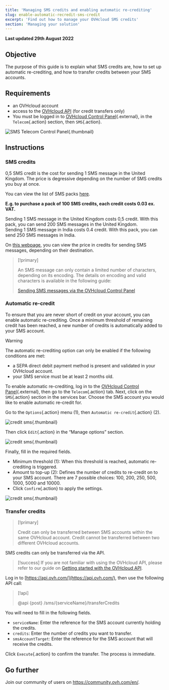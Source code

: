 ```yaml
---
title: 'Managing SMS credits and enabling automatic re-crediting'
slug: enable-automatic-recredit-sms-credit
excerpt: 'Find out how to manage your OVHcloud SMS credits'
section: 'Managing your solution'
---
```


**Last updated 29th August 2022**

## Objective

The purpose of this guide is to explain what SMS credits are, how to set up automatic re-crediting, and how to transfer credits between your SMS accounts.

## Requirements

- an OVHcloud account
- access to the [OVHcloud API](https://api.ovh.com/) (for credit transfers only)
- You must be logged in to [OVHcloud Control Panel](https://www.ovh.com/auth/?action=gotomanager&from=https://www.ovh.co.uk/&ovhSubsidiary=GB){.external}, in the `Telecom`{.action} section, then `SMS`{.action}.

![SMS Telecom Control Panel](https://raw.githubusercontent.com/ovh/docs/master/templates/control-panel/product-selection/telecom/tpl-telecom-03-en-sms.png){.thumbnail}

## Instructions

### SMS credits

0,5 SMS credit is the cost for sending 1 SMS message in the United Kingdom. The price is degressive depending on the number of SMS credits you buy at once. 

You can view the list of SMS packs [here](https://www.ovh.co.uk/sms/).

**E.g. to purchase a pack of 100 SMS credits, each credit costs 0.03 ex. VAT.**

Sending 1 SMS message in the United Kingdom costs 0,5 credit. With this pack, you can send 200 SMS messages in the United Kingdom.<br>
Sending 1 SMS message in India costs 0.4 credit. With this pack, you can send 250 SMS messages in India.

On [this webpage](https://www.ovh.co.uk/sms/prices/), you can view the price in credits for sending SMS messages, depending on their destination.

> [!primary]
>
> An SMS message can only contain a limited number of characters, depending on its encoding. The details on encoding and valid characters is available in the following guide:
> 
> [Sending SMS messages via the OVHcloud Control Panel](../send_sms_messages_via_control_panel/#step-2-compose-your-sms-message)
>

### Automatic re-credit

To ensure that you are never short of credit on your account, you can enable automatic re-crediting. Once a minimum threshold of remaining credit has been reached, a new number of credits is automatically added to your SMS account.

> [!warning]
>
> The automatic re-crediting option can only be enabled if the following conditions are met:
>
> - a SEPA direct debit payment method is present and validated in your OVHcloud account.
> - your SMS service must be at least 2 months old.

To enable automatic re-crediting, log in to the [OVHcloud Control Panel](https://www.ovh.com/auth/?action=gotomanager&from=https://www.ovh.co.uk/&ovhSubsidiary=GB){.external}, then go to the `Telecom`{.action} tab. Next, click on the `SMS`{.action} section in the services bar. Choose the SMS account you would like to enable automatic re-credit for.

Go to the `Options`{.action} menu (1), then `Automatic re-credit`{.action} (2).

![credit sms](images/smscredit01.png){.thumbnail}

Then click `Edit`{.action} in the “Manage options” section.

![credit sms](images/smscredit02.png){.thumbnail}

Finally, fill in the required fields.

- Minimum threshold (1): When this threshold is reached, automatic re-crediting is triggered.
- Amount to top-up (2): Defines the number of credits to re-credit on to your SMS account. There are 7 possible choices: 100, 200, 250, 500, 1000, 5000 and 10000.
- Click `Confirm`{.action} to apply the settings.

![credit sms](images/smscredit03.png){.thumbnail}

### Transfer credits

> [!primary]
>
> Credit can only be transferred between SMS accounts within the same OVHcloud account. Credit cannot be transferred between two different OVHcloud accounts.
>

SMS credits can only be transferred via the API.

> [!success]
> If you are not familiar with using the OVHcloud API, please refer to our guide on [Getting started with the OVHcloud API](https://docs.ovh.com/gb/en/api/first-steps-with-ovh-api/).

Log in to [https://api.ovh.com/](https://api.ovh.com/), then use the following API call:

> [!api]
>
> @api {post} /sms/{serviceName}/transferCredits
>

You will need to fill in the following fields.

- `serviceName`: Enter the reference for the SMS account currently holding the credits.
- `credits`: Enter the number of credits you want to transfer.
- `smsAccountTarget`: Enter the reference for the SMS account that will receive the credits.

Click `Execute`{.action} to confirm the transfer. The process is immediate.

## Go further

Join our community of users on <https://community.ovh.com/en/>.
